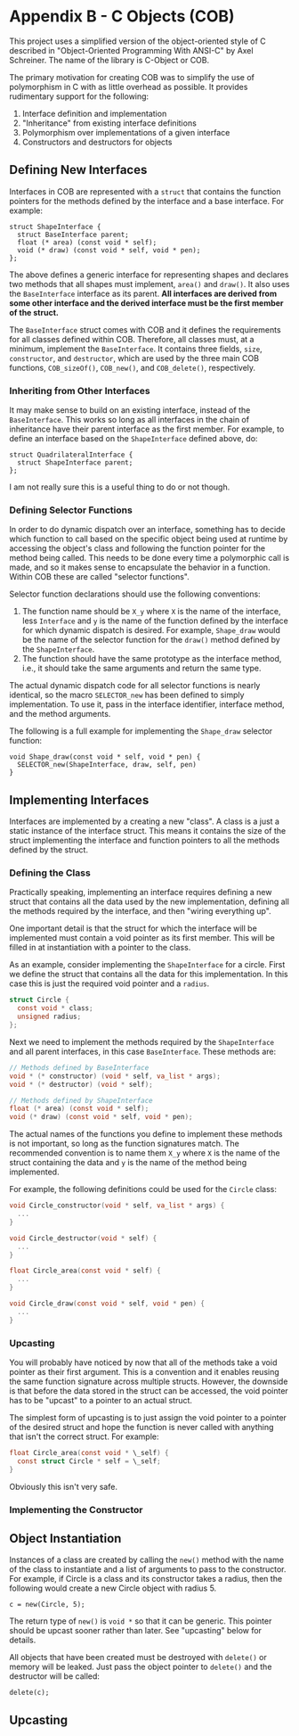 # Appendix B - C Objects (COB)

This project uses a simplified version of the object-oriented style of C
described in "Object-Oriented Programming With ANSI-C" by Axel Schreiner. The
name of the library is C-Object or COB.

The primary motivation for creating COB was to simplify the use of polymorphism
in C with as little overhead as possible. It provides rudimentary support for
the following:

1. Interface definition and implementation
2. "Inheritance" from existing interface definitions
3. Polymorphism over implementations of a given interface
4. Constructors and destructors for objects

## Defining New Interfaces

Interfaces in COB are represented with a `struct` that contains the function
pointers for the methods defined by the interface and a base interface. For
example:

    struct ShapeInterface {
      struct BaseInterface parent;
      float (* area) (const void * self);
      void (* draw) (const void * self, void * pen);
    };

The above defines a generic interface for representing shapes and declares two
methods that all shapes must implement, `area()` and `draw()`. It also uses
the `BaseInterface` interface as its parent. **All interfaces are derived from
some other interface and the derived interface must be the first member of the
struct.**

The `BaseInterface` struct comes with COB and it defines the requirements for
all classes defined within COB. Therefore, all classes must, at a minimum,
implement the `BaseInterface`. It contains three fields, `size`, `constructor`,
and `destructor`, which are used by the three main COB functions,
`COB_sizeOf()`, `COB_new()`, and `COB_delete()`, respectively.

### Inheriting from Other Interfaces

It may make sense to build on an existing interface, instead of the
`BaseInterface`. This works so long as all interfaces in the chain of
inheritance have their parent interface as the first member. For example, to
define an interface based on the `ShapeInterface` defined above, do:

    struct QuadrilateralInterface {
      struct ShapeInterface parent;
    };

I am not really sure this is a useful thing to do or not though.

### Defining Selector Functions

In order to do dynamic dispatch over an interface, something has to decide which
function to call based on the specific object being used at runtime by accessing
the object's class and following the function pointer for the method being
called. This needs to be done every time a polymorphic call is made, and so it
makes sense to encapsulate the behavior in a function. Within COB these are
called "selector functions".

Selector function declarations should use the following conventions:

1. The function name should be `X_y` where `X` is the name of the interface,
   less `Interface` and `y` is the name of the function defined by the interface
   for which dynamic dispatch is desired. For example, `Shape_draw` would be the
   name of the selector function for the `draw()` method defined by the
   `ShapeInterface`.
2. The function should have the same prototype as the interface method, i.e., it
   should take the same arguments and return the same type.

The actual dynamic dispatch code for all selector functions is nearly identical,
so the macro `SELECTOR_new` has been defined to simply implementation. To use
it, pass in the interface identifier, interface method, and the method
arguments.

The following is a full example for implementing the `Shape_draw` selector
function:

    void Shape_draw(const void * self, void * pen) {
      SELECTOR_new(ShapeInterface, draw, self, pen)
    }

## Implementing Interfaces

Interfaces are implemented by a creating a new "class". A class is a just a
static instance of the interface struct. This means it contains the size of the
struct implementing the interface and function pointers to all the methods
defined by the struct.

### Defining the Class

Practically speaking, implementing an interface requires defining a new struct
that contains all the data used by the new implementation, defining all the
methods required by the interface, and then "wiring everything up".

One important detail is that the struct for which the interface will be
implemented must contain a void pointer as its first member. This will be filled
in at instantiation with a pointer to the class.

As an example, consider implementing the `ShapeInterface` for a circle. First we
define the struct that contains all the data for this implementation. In this
case this is just the required void pointer and a `radius`.

```c
struct Circle {
  const void * class;
  unsigned radius;
};
```

Next we need to implement the methods required by the `ShapeInterface` and all
parent interfaces, in this case `BaseInterface`. These methods are:

```c
// Methods defined by BaseInterface
void * (* constructor) (void * self, va_list * args);
void * (* destructor) (void * self);

// Methods defined by ShapeInterface
float (* area) (const void * self);
void (* draw) (const void * self, void * pen);
```

The actual names of the functions you define to implement these methods is not
important, so long as the function signatures match. The recommended convention
is to name them `X_y` where `X` is the name of the struct containing the data
and `y` is the name of the method being implemented.

For example, the following definitions could be used for the `Circle` class:

```c
void Circle_constructor(void * self, va_list * args) {
  ...
}

void Circle_destructor(void * self) {
  ...
}

float Circle_area(const void * self) {
  ...
}

void Circle_draw(const void * self, void * pen) {
  ...
}
```

### Upcasting

You will probably have noticed by now that all of the methods take a void
pointer as their first argument. This is a convention and it enables reusing the
same function signature across multiple structs. However, the downside is that
before the data stored in the struct can be accessed, the void pointer has to be
"upcast" to a pointer to an actual struct.

The simplest form of upcasting is to just assign the void pointer to a pointer
of the desired struct and hope the function is never called with anything that
isn't the correct struct. For example:

```c
float Circle_area(const void * \_self) {
  const struct Circle * self = \_self;
}
```

Obviously this isn't very safe.

### Implementing the Constructor

## Object Instantiation

Instances of a class are created by calling the `new()` method with the name of
the class to instantiate and a list of arguments to pass to the constructor.
For example, if Circle is a class and its constructor takes a radius, then the
following would create a new Circle object with radius 5.

    c = new(Circle, 5);

The return type of `new()` is `void *` so that it can be generic. This pointer
should be upcast sooner rather than later. See "upcasting" below for details.

All objects that have been created must be destroyed with `delete()` or memory
will be leaked. Just pass the object pointer to `delete()` and the destructor
will be called:

    delete(c);

## Upcasting
